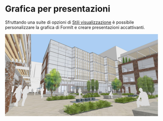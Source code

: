 # Grafica per presentazioni

Sfruttando una suite di opzioni di [Stili visualizzazione](../tool-library/visual-styles.md) è possibile personalizzare la grafica di FormIt e creare presentazioni accattivanti.

![](../.gitbook/assets/screen1.jpg)

